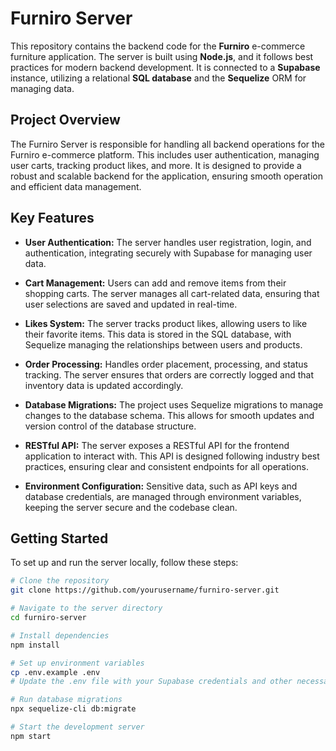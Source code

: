 # Furniro Server

This repository contains the backend code for the **Furniro** e-commerce furniture application. The server is built using **Node.js**, and it follows best practices for modern backend development. It is connected to a **Supabase** instance, utilizing a relational **SQL database** and the **Sequelize** ORM for managing data.

## Project Overview

The Furniro Server is responsible for handling all backend operations for the Furniro e-commerce platform. This includes user authentication, managing user carts, tracking product likes, and more. It is designed to provide a robust and scalable backend for the application, ensuring smooth operation and efficient data management.

## Key Features

- **User Authentication:** The server handles user registration, login, and authentication, integrating securely with Supabase for managing user data.

- **Cart Management:** Users can add and remove items from their shopping carts. The server manages all cart-related data, ensuring that user selections are saved and updated in real-time.

- **Likes System:** The server tracks product likes, allowing users to like their favorite items. This data is stored in the SQL database, with Sequelize managing the relationships between users and products.

- **Order Processing:** Handles order placement, processing, and status tracking. The server ensures that orders are correctly logged and that inventory data is updated accordingly.

- **Database Migrations:** The project uses Sequelize migrations to manage changes to the database schema. This allows for smooth updates and version control of the database structure.

- **RESTful API:** The server exposes a RESTful API for the frontend application to interact with. This API is designed following industry best practices, ensuring clear and consistent endpoints for all operations.

- **Environment Configuration:** Sensitive data, such as API keys and database credentials, are managed through environment variables, keeping the server secure and the codebase clean.

## Getting Started

To set up and run the server locally, follow these steps:

```bash
# Clone the repository
git clone https://github.com/yourusername/furniro-server.git

# Navigate to the server directory
cd furniro-server

# Install dependencies
npm install

# Set up environment variables
cp .env.example .env
# Update the .env file with your Supabase credentials and other necessary configurations

# Run database migrations
npx sequelize-cli db:migrate

# Start the development server
npm start
